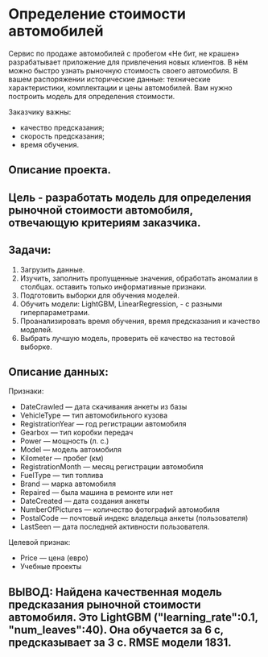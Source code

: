# Определение стоимости автомобилей

Сервис по продаже автомобилей с пробегом «Не бит, не крашен» разрабатывает приложение для привлечения новых клиентов. В нём можно быстро узнать рыночную стоимость своего автомобиля. В вашем распоряжении исторические данные: технические характеристики, комплектации и цены автомобилей. Вам нужно построить модель для определения стоимости.

Заказчику важны:
- качество предсказания;
- скорость предсказания;
- время обучения.

## Описание проекта.
## Цель - разработать модель для определения рыночной стоимости автомобиля, отвечающую критериям заказчика.

## Задачи:
1. Загрузить данные.
2. Изучить, заполнить пропущенные значения, обработать аномалии в столбцах. оставить только информативные признаки.
3. Подготовить выборки для обучения моделей.
4. Обучить модели: LightGBM, LinearRegression, - с разными гиперпараметрами.
5. Проанализировать время обучения, время предсказания и качество моделей.
6. Выбрать лучшую модель, проверить её качество на тестовой выборке.

## Описание данных:

Признаки:

- DateCrawled — дата скачивания анкеты из базы
- VehicleType — тип автомобильного кузова
- RegistrationYear — год регистрации автомобиля
- Gearbox — тип коробки передач
- Power — мощность (л. с.)
- Model — модель автомобиля
- Kilometer — пробег (км)
- RegistrationMonth — месяц регистрации автомобиля
- FuelType — тип топлива
- Brand — марка автомобиля
- Repaired — была машина в ремонте или нет
- DateCreated — дата создания анкеты
- NumberOfPictures — количество фотографий автомобиля
- PostalCode — почтовый индекс владельца анкеты (пользователя)
- LastSeen — дата последней активности пользователя.

Целевой признак:

- Price — цена (евро)
- Учебные проекты

## ВЫВОД: Найдена качественная модель предсказания рыночной стоимости автомобиля. Это LightGBM ("learning_rate":0.1, "num_leaves":40). Она обучается за 6 с, предсказывает за 3 с. RMSE модели 1831.
